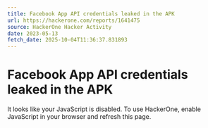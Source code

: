 ```yaml
---
title: Facebook App API credentials leaked in the APK
url: https://hackerone.com/reports/1641475
source: HackerOne Hacker Activity
date: 2023-05-13
fetch_date: 2025-10-04T11:36:37.831893
---
```


# Facebook App API credentials leaked in the APK

It looks like your JavaScript is disabled. To use HackerOne, enable JavaScript in your browser and refresh this page.